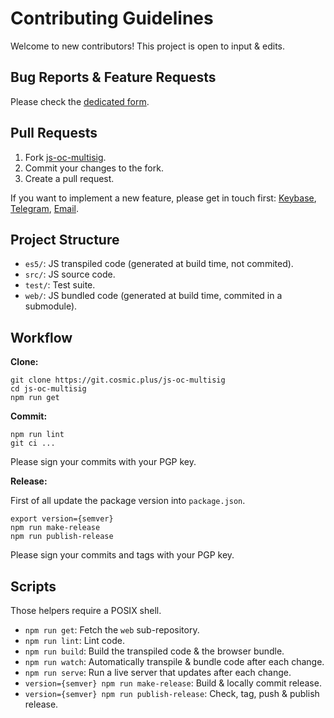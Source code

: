 # Contributing Guidelines

Welcome to new contributors! This project is open to input & edits.

## Bug Reports & Feature Requests

Please check the [dedicated form](https://github.com/cosmic-plus/js-oc-multisig/issues/new/choose).

## Pull Requests

1. Fork [js-oc-multisig](https://github.com/cosmic-plus/js-oc-multisig).
2. Commit your changes to the fork.
3. Create a pull request.

If you want to implement a new feature, please get in touch first:
[Keybase](https://keybase.io/team/cosmic_plus),
[Telegram](https://t.me/cosmic_plus), [Email](mailto:mister.ticot@cosmic.plus).

## Project Structure

- `es5/`: JS transpiled code (generated at build time, not commited).
- `src/`: JS source code.
- `test/`: Test suite.
- `web/`: JS bundled code (generated at build time, commited in a submodule).

## Workflow

**Clone:**

```
git clone https://git.cosmic.plus/js-oc-multisig
cd js-oc-multisig
npm run get
```

**Commit:**

```
npm run lint
git ci ...
```

Please sign your commits with your PGP key.

**Release:**

First of all update the package version into `package.json`.

```
export version={semver}
npm run make-release
npm run publish-release
```

Please sign your commits and tags with your PGP key.

## Scripts

Those helpers require a POSIX shell.

- `npm run get`: Fetch the `web` sub-repository.
- `npm run lint`: Lint code.
- `npm run build`: Build the transpiled code & the browser bundle.
- `npm run watch`: Automatically transpile & bundle code after each change.
- `npm run serve`: Run a live server that updates after each change.
- `version={semver} npm run make-release`: Build & locally commit release.
- `version={semver} npm run publish-release`: Check, tag, push & publish release.


